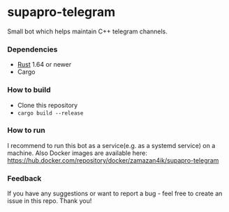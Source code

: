 # supapro-telegram
Small bot which helps maintain C++ telegram channels.

### Dependencies
* [Rust](https://www.rust-lang.org/) 1.64 or newer
* Cargo

### How to build
* Clone this repository
* `cargo build --release`

### How to run
I recommend to run this bot as a service(e.g. as a systemd service) on a machine.
Also Docker images are available here: https://hub.docker.com/repository/docker/zamazan4ik/supapro-telegram

### Feedback
If you have any suggestions or want to report a bug - feel free to create an issue in this repo. Thank you!
